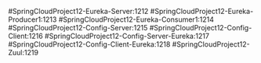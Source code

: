 #SpringCloudProject12-Eureka-Server:1212
#SpringCloudProject12-Eureka-Producer1:1213
#SpringCloudProject12-Eureka-Consumer1:1214
#SpringCloudProject12-Config-Server:1215
#SpringCloudProject12-Config-Client:1216
#SpringCloudProject12-Config-Server-Eureka:1217
#SpringCloudProject12-Config-Client-Eureka:1218
#SpringCloudProject12-Zuul:1219